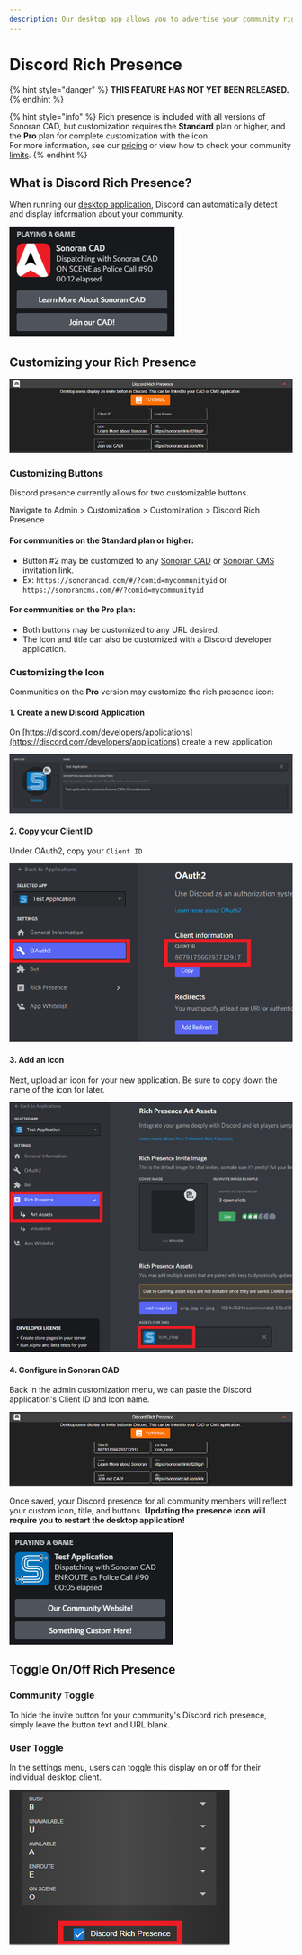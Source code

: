 ```yaml
---
description: Our desktop app allows you to advertise your community right in Discord!
---
```


# Discord Rich Presence

{% hint style="danger" %}
**THIS FEATURE HAS NOT YET BEEN RELEASED.**
{% endhint %}

{% hint style="info" %}
Rich presence is included with all versions of Sonoran CAD, but customization requires the **Standard** plan or higher, and the **Pro** plan for complete customization with the icon.  
For more information, see our [pricing](../pricing/faq/) or view how to check your community [limits](../tutorials/getting-started/view-your-limits.md).
{% endhint %}

## What is Discord Rich Presence?

When running our [desktop application](../downloads/), Discord can automatically detect and display information about your community.

![Sonoran CAD - Discord Rich Presence](../.gitbook/assets/image%20%28208%29.png)

## Customizing your Rich Presence

![Sonoran CAD - Discord Presence Customization](../.gitbook/assets/image%20%28211%29.png)

### Customizing Buttons

Discord presence currently allows for two customizable buttons.

Navigate to Admin &gt; Customization &gt; Customization &gt; Discord Rich Presence

#### For communities on the **Standard** plan or higher:

- Button \#2 may be customized to any [Sonoran CAD](../tutorials/customization/custom-login-page.md#in-game-tablet) or [Sonoran CMS](https://info.sonorancms.com/why-choose-sonoran-cms/why-choose-sonoran-cms) invitation link.  
- Ex: `https://sonorancad.com/#/?comid=mycommunityid` or `https://sonorancms.com/#/?comid=mycommunityid`

#### For communities on the Pro plan:

- Both buttons may be customized to any URL desired.  
- The Icon and title can also be customized with a Discord developer application.

### Customizing the Icon

Communities on the **Pro** version may customize the rich presence icon:

#### 1. Create a new Discord Application

On [https://discord.com/developers/applications](https://discord.com/developers/applications) create a new application

![Discord Developer - New Application](../.gitbook/assets/image%20%28213%29.png)

#### 2. Copy your Client ID

Under OAuth2, copy your `Client ID` 

![Discord Developer - Application Client ID](../.gitbook/assets/image%20%28216%29.png)

#### 3. Add an Icon

Next, upload an icon for your new application. Be sure to copy down the name of the icon for later.

![Discord Developer - Application Icon](../.gitbook/assets/image%20%28212%29.png)

#### 4. Configure in Sonoran CAD

Back in the admin customization menu, we can paste the Discord application's Client ID and Icon name.

![Sonoran CAD - Custom Discord Presence Config](../.gitbook/assets/image%20%28215%29.png)

Once saved, your Discord presence for all community members will reflect your custom icon, title, and buttons. **Updating the presence icon will require you to restart the desktop application!**

![Sonoran CAD - Custom Discord Presence View](../.gitbook/assets/image%20%28214%29.png)

## Toggle On/Off Rich Presence

### Community Toggle

To hide the invite button for your community's Discord rich presence, simply leave the button text and URL blank.

### User Toggle

In the settings menu, users can toggle this display on or off for their individual desktop client.

![Sonoran CAD Settings - Disable Discord&apos;s Rich Presence](../.gitbook/assets/image%20%28207%29.png)

